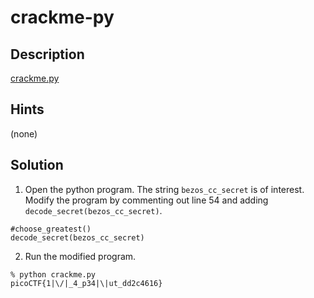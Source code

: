 # crackme-py
## Description
[crackme.py](crackme.py)
## Hints
(none)
## Solution
1. Open the python program. The string ```bezos_cc_secret``` is of interest.
Modify the program by commenting out line 54 and adding
```decode_secret(bezos_cc_secret)```.
```
#choose_greatest()
decode_secret(bezos_cc_secret)
```
2. Run the modified program.
```
% python crackme.py
picoCTF{1|\/|_4_p34|\|ut_dd2c4616}
```
